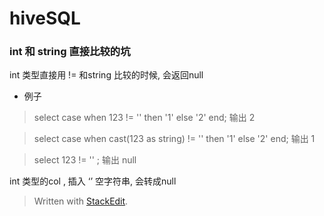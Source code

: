# hiveSQL 

### int 和 string 直接比较的坑
int 类型直接用 != 和string 比较的时候, 会返回null 
* 例子
> select case when 123 != '' then '1' else '2' end; 
> 输出 2 

>select case when cast(123 as string) != '' then '1' else '2' end;
>输出 1

>select 123 != '' ;
>输出 null

int 类型的col , 插入 ‘’ 空字符串, 会转成null 
> Written with [StackEdit](https://stackedit.io/).
<!--stackedit_data:
eyJoaXN0b3J5IjpbLTY4NzQ2MzU2XX0=
-->